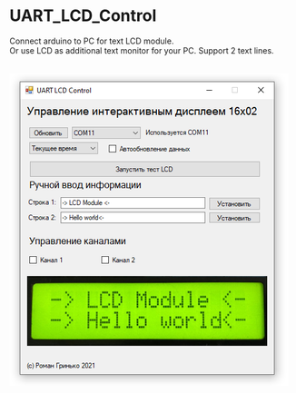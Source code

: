 # UART_LCD_Control
Connect arduino to PC for text LCD module.<br>
Or use LCD as additional text monitor for your PC. Support 2 text lines.<br><br>

![screen application](https://github.com/rsgrinko/UART_LCD_Control/raw/master/screen.png)
